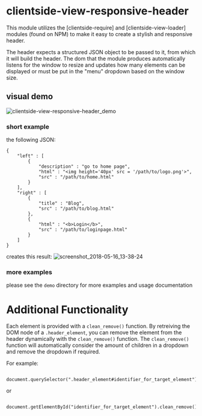 # clientside-view-responsive-header

This module utilizes the [clientside-require] and [clientside-view-loader] modules (found on NPM) to make it easy to create a stylish and responsive header.

The header expects a structured JSON object to be passed to it, from which it will build the header. The dom that the module produces automatically listens for the window to resize and updates how many elements can be displayed or must be put in the "menu" dropdown based on the window size.

## visual demo
![clientside-view-responsive-header_demo](https://user-images.githubusercontent.com/10381896/40132891-0fcd49d0-590c-11e8-9dfd-7a46f65e5739.gif)

### short example
the following JSON:
```
{
    "left" : [
        {
            "description" : "go to home page",
            "html" : "<img height='40px' src = '/path/to/logo.png'>",
            "src" : "/path/to/home.html"
        }
    ],
    "right" : [
        {
            "title" : "Blog",
            "src" : "/path/to/blog.html"
        },
        {
            "html" : "<b>Login</b>",
            "src" : "/path/to/loginpage.html"
        }
    ]
}

```  
creates this result:
![screenshot_2018-05-16_13-38-24](https://user-images.githubusercontent.com/10381896/40133676-703cd4fa-590e-11e8-9571-a81ed00d314d.png)


### more examples
please see the `demo` directory for more examples and usage documentation

# Additional Functionality
Each element is provided with a `clean_remove()` function. By retreiving the DOM node of a `.header_element`, you can remove the element from the header dynamically with the `clean_remove()` function. The `clean_remove()` function will automatically consider the amount of children in a dropdown and remove the dropdown if required.

For example:

```
    document.querySelector(".header_element#identifier_for_target_element").clean_remove();
```
or
```
    document.getElementById("identifier_for_target_element").clean_remove()
```
